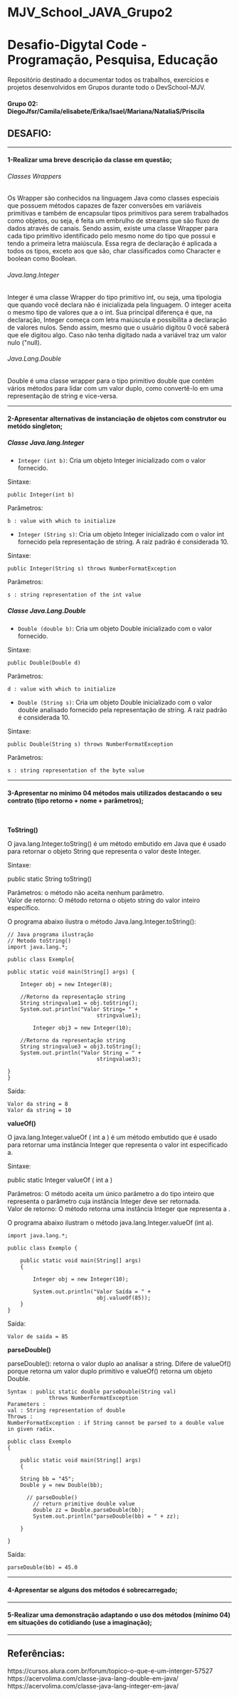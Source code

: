 # MJV_School_JAVA_Grupo2
<h1> Desafio-Digytal Code - Programação, Pesquisa, Educação </h1>
<p>Repositório destinado a documentar todos os trabalhos, exercícios e projetos desenvolvidos em Grupos durante todo o DevSchool-MJV.</p>
<h4>Grupo 02: DiegoJfsr/Camila/elisabete/Erika/Isael/Mariana/NataliaS/Priscila</h4>
<h2>DESAFIO:</h2>

---------------------------------------------------------------------------------------------------------------------------------------------------------------------------------
<h4>1-Realizar uma breve descrição da classe em questão;</h4>
<h6>Classes Wrappers</h6>
<p> 
 	Os Wrapper são conhecidos na linguagem Java como classes especiais que possuem métodos capazes de fazer conversões em variáveis primitivas e também de encapsular tipos primitivos para serem trabalhados como objetos, ou seja, é feita um embrulho de streams que são fluxo de dados através de canais.
	Sendo assim, existe uma classe Wrapper para cada tipo primitivo identificado pelo mesmo nome do tipo que possui e tendo a primeira letra maiúscula. Essa regra de declaração é aplicada a todos os tipos, exceto aos que são, char classificados como Character e boolean como Boolean. 
</p>
<h6>Java.lang.Integer</h6>
<p>
	Integer é uma classe Wrapper do tipo primitivo int, ou seja, uma tipologia que quando você declara não é inicializada pela linguagem. O integer aceita o mesmo tipo de valores que a o int.
	Sua principal diferença é que, na declaração, Integer começa com letra maiúscula e possibilita a declaração de valores nulos. Sendo assim, mesmo que o usuário digitou 0 você saberá que ele digitou algo. Caso não tenha digitado nada a variável traz um valor nulo ("null).
</p>
<h6>Java.Lang.Double</h6>
<p>
 	Double é uma classe wrapper para o tipo primitivo double que contém vários métodos para lidar com um valor duplo, como convertê-lo em uma representação de string e vice-versa.
</p>

---------------------------------------------------------------------------------------------------------------------------------------------------------------------------------
<h4>2-Apresentar alternativas de instanciação de objetos com construtor ou metódo singleton;</h4>
<h5>Classe Java.lang.Integer </h5>

- `Integer (int b)`: Cria um objeto Integer inicializado com o valor fornecido.
<p>Sintaxe:</p>

```
public Integer(int b)
```
Parâmetros:

```
b : value with which to initialize
```

- `Integer (String s)`:  Cria um objeto Integer inicializado com o valor int fornecido pela representação de string. A raiz padrão é considerada 10.

Sintaxe: 
```
public Integer(String s) throws NumberFormatException
```
Parâmetros:
```
s : string representation of the int value 
```
<h5>Classe Java.Lang.Double </h5>

- `Double (double b)`:  Cria um objeto Double inicializado com o valor fornecido. 

Sintaxe:
```
public Double(Double d)
````
Parâmetros: 

```
d : value with which to initialize
```
- `Double (String s)`:  Cria um objeto Double inicializado com o valor double analisado fornecido pela representação de string. A raiz padrão é considerada 10. 

Sintaxe:

```
public Double(String s) throws NumberFormatException
```
Parâmetros:

```
s : string representation of the byte value 
```

---------------------------------------------------------------------------------------------------------------------------------------------------------------------------------
<h4>3-Apresentar no mínimo 04 métodos mais utilizados destacando o seu contrato (tipo retorno + nome + parâmetros);</h4>

<br>

**ToString()**
<p> O java.lang.Integer.toString() é um método embutido em Java que é usado para retornar o objeto String que representa o valor deste Integer.</p>

Sintaxe:

public static String toString()

Parâmetros: o método não aceita nenhum parâmetro.
<br> Valor de retorno: O método retorna o objeto string do valor inteiro específico.

O programa abaixo ilustra o método Java.lang.Integer.toString():
```
// Java programa ilustração
// Metodo toString() 
import java.lang.*;
  
public class Exemplo{
  
public static void main(String[] args) {
  
    Integer obj = new Integer(8);
      
    //Retorno da representação string  
    String stringvalue1 = obj.toString();
    System.out.println("Valor String= " + 
                            stringvalue1);
      
        Integer obj3 = new Integer(10);
      
    //Retorno da representação string
    String stringvalue3 = obj3.toString();
    System.out.println("Valor String = " + 
                            stringvalue3);
      
}
}
````
Saída:

```
Valor da string = 8
Valor da string = 10

```

**valueOf()**

<p> O java.lang.Integer.valueOf ( int a ) é um método embutido que é usado para retornar uma instância Integer que representa o valor int especificado a. </p>

Sintaxe:

public static Integer valueOf ( int a )

Parâmetros: O método aceita um único parâmetro a do tipo inteiro que representa o parâmetro cuja instância Integer deve ser retornada.
<br>Valor de retorno: O método retorna uma instância Integer que representa a .


O programa abaixo ilustram o método java.lang.Integer.valueOf (int a). 

```
import java.lang.*;
  
public class Exemplo {
  
    public static void main(String[] args)
    {
  
        Integer obj = new Integer(10);
  
        System.out.println("Valor Saída = " + 
                            obj.valueOf(85));
    }
}

```
Saída:

```
Valor de saída = 85
```

**parseDouble()**

parseDouble(): retorna o valor duplo ao analisar a string. Difere de valueOf() porque retorna um valor duplo primitivo e valueOf() retorna um objeto Double. 

```
Syntax : public static double parseDouble(String val)
             throws NumberFormatException
Parameters :
val : String representation of double 
Throws :
NumberFormatException : if String cannot be parsed to a double value in given radix.
```
```
public class Exemplo
{
 
    public static void main(String[] args)
    {
   
   	String bb = "45";
	Double y = new Double(bb);
    
      // parseDouble()
        // return primitive double value
        double zz = Double.parseDouble(bb);
        System.out.println("parseDouble(bb) = " + zz);
	
	}
 
}
```
Saída:

```
parseDouble(bb) = 45.0
```


---------------------------------------------------------------------------------------------------------------------------------------------------------------------------------
<h4>4-Apresentar se alguns dos métodos é sobrecarregado;</h4>


---------------------------------------------------------------------------------------------------------------------------------------------------------------------------------
<h4>5-Realizar uma demonstração adaptando o uso dos métodos (mínimo 04) em situações do cotidiando (use a imaginação);</h4>


---------------------------------------------------------------------------------------------------------------------------------------------------------------------------------
<h2>Referências:</h2>
https://cursos.alura.com.br/forum/topico-o-que-e-um-interger-57527
<br>https://acervolima.com/classe-java-lang-double-em-java/
<br>https://acervolima.com/classe-java-lang-integer-em-java/

